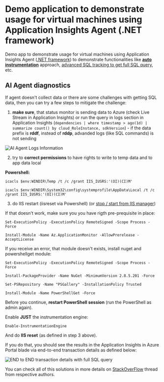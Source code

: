 # Demo application to demonstrate usage for virtual machines using Application Insights Agent (.NET framework)

Demo app to demonstrate usage for virtual machines using Application Insights Agent ([.NET framework](https://dotnet.microsoft.com/learn/dotnet/hello-world-tutorial/intro)) to demonstrate functionalities like [**auto instrumentation**](https://docs.microsoft.com/en-us/azure/azure-monitor/app/azure-vm-vmss-apps#enable-application-insights) approach, [advanced SQL tracking to get full SQL query](https://docs.microsoft.com/en-us/azure/azure-monitor/app/asp-net-dependencies#advanced-sql-tracking-to-get-full-sql-query), etc.


## AI Agent diagnostics

If agent doesn't collect data or there are some challenges with getting SQL data, then you can try a few steps to mitigate the challenge:

1. **make sure**, that status monitor is sending data to Azure (check Live Stream in Application Insights) or run the query in logs section in Application Insights (``dependencies | where timestamp > ago(1d) | summarize count() by cloud_RoleInstance, sdkVersion``) - if the data prefix is **rddf**, instead of **rddp**, advanded logs (like SQL commands) is not sending

![AI Agent Logs Information](https://webeudatastorage.blob.core.windows.net/web/ai-agent-logs-info.png)

2. try to **correct permissions** to have rights to write to temp data and to app data local

**Powershell:**

``icacls $env:WINDIR\Temp /t /c /grant IIS_IUSRS:'(OI)(CI)M'``

``icacls $env:WINDIR\System32\config\systemprofile\AppData\Local /t /c /grant IIS_IUSRS:'(OI)(CI)M'``

3. do IIS restart (iisreset via Powershell) (or [stop / start from IIS manager](https://docs.microsoft.com/en-us/previous-versions/windows/it-pro/windows-server-2012-R2-and-2012/jj635851(v=ws.11)))

If that doesn't work, make sure you you have rigth pre-prequisite in place:

``Set-ExecutionPolicy -ExecutionPolicy RemoteSigned -Scope Process -Force``

``Install-Module -Name Az.ApplicationMonitor -AllowPrerelease -AcceptLicense``

If you receive an error, that module doesn't exists, install nuget and powershellget module:

``Set-ExecutionPolicy -ExecutionPolicy RemoteSigned -Scope Process -Force``

``Install-PackageProvider -Name NuGet -MinimumVersion 2.8.5.201 -Force``

``Set-PSRepository -Name "PSGallery" -InstallationPolicy Trusted``

``Install-Module -Name PowerShellGet -Force``

Before you continue, **restart PowerShell session** (run the PowerShell as admin again).

Enable **JUST** the instrumentation engine:

``Enable-InstrumentationEngine``

And do **IIS reset** (as defined in step 3 above).

If you do that, you should see the results in the Application Insights in Azure Portal blade via end-to-end transaction details as defined below:

![END to END transaction details with full SQL query](https://webeudatastorage.blob.core.windows.net/web/ai-agent-select-command.png)

You can check all of this solutions in more details on [StackOverFlow](https://stackoverflow.com/questions/39410598/application-insights-not-tracking-sql-queries) thread from respective authors.